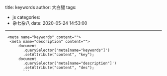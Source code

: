 title: keywords
author: 大白腿
tags:
  - js
categories:
  - 杂七杂八
date: 2020-05-24 14:53:00
---
```
 <meta name="keywords" content="">
  <meta name="description" content="">
      document
        .querySelector('meta[name="keywords"]')
        .setAttribute("content", "key");
      document
        .querySelector('meta[name="description"]')
        .setAttribute("content", "des");
        ```